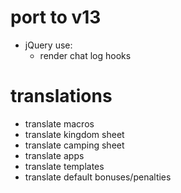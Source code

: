 # port to v13

* jQuery use:
    * render chat log hooks

# translations

* translate macros
* translate kingdom sheet
* translate camping sheet
* translate apps
* translate templates
* translate default bonuses/penalties